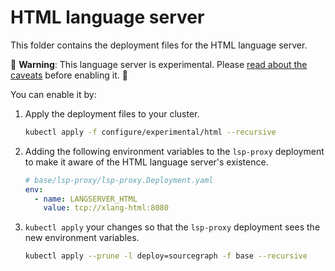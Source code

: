 # HTML language server

This folder contains the deployment files for the HTML language server.

🚨 **Warning**: This language server is experimental. Please [read about the caveats](https://about.sourcegraph.com/docs/code-intelligence/experimental-language-servers/#caveats-of-experimental-language-servers) before enabling it. 🚨

You can enable it by:

1. Apply the deployment files to your cluster.

   ```bash
   kubectl apply -f configure/experimental/html --recursive
   ```

2. Adding the following environment variables to the `lsp-proxy` deployment to make it aware of the HTML language server's existence.

   ```yaml
   # base/lsp-proxy/lsp-proxy.Deployment.yaml
   env:
     - name: LANGSERVER_HTML
       value: tcp://xlang-html:8080
   ```

3. `kubectl apply` your changes so that the `lsp-proxy` deployment sees the new environment variables.

   ```bash
   kubectl apply --prune -l deploy=sourcegraph -f base --recursive
   ```
